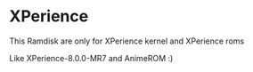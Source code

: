 XPerience
==========


This Ramdisk are only for XPerience kernel and XPerience roms

Like XPerience-8.0.0-MR7 and AnimeROM :)
